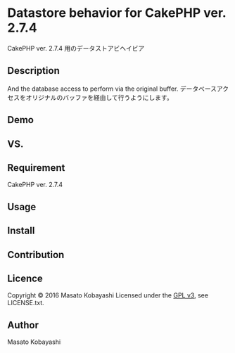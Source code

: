 Datastore behavior for CakePHP ver. 2.7.4
===========
CakePHP ver. 2.7.4 用のデータストアビヘイビア

## Description

And the database access to perform via the original buffer.
データベースアクセスをオリジナルのバッファを経由して行うようにします。

## Demo

## VS.

## Requirement
CakePHP ver. 2.7.4

## Usage

## Install

## Contribution

## Licence

Copyright © 2016 Masato Kobayashi
Licensed under the [GPL v3][GPL3], see LICENSE.txt.

## Author

Masato Kobayashi


[GPL3]: http://www.gnu.org/licenses/gpl-3.0.html "GNU GENERAL PUBLIC LICENSE Version 3"
[LGPL3]: http://www.gnu.org/licenses/lgpl-3.0.html "GNU LESSER GENERAL PUBLIC LICENSE Version 3"
[GPL2]: http://www.gnu.org/licenses/gpl-2.0.html "GNU GENERAL PUBLIC LICENSE Version 2"
[LGPL2]: http://www.gnu.org/licenses/lgpl-2.1.html "GNU LESSER GENERAL PUBLIC LICENSE Version 2.1"
[Apache]: http://www.apache.org/licenses/LICENSE-2.0 "Apache License Version 2"
[MIT]: http://www.opensource.org/licenses/mit-license.php "MIT License"
